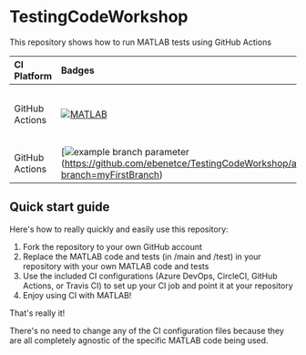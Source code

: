 # TestingCodeWorkshop

This repository shows how to run MATLAB tests using GitHub Actions

| **CI Platform** | **Badges** | **Badge Help** |
|:----------------|:-----------|:---------------|
| GitHub Actions | [![MATLAB](https://github.com/ebenetce/TestingCodeWorkshop/workflows/MATLAB/badge.svg)](https://github.com/ebenetce/TestingCodeWorkshop/actions/workflows/ci.yml/badge.svg) | [GitHub Actions documentation for setting up badges](https://docs.github.com/en/actions/managing-workflow-runs/adding-a-workflow-status-badge) |
| GitHub Actions | [![example branch parameter](https://github.com/ebenetce/TestingCodeWorkshop/workflows/MATLAB/badge.svg)(https://github.com/ebenetce/TestingCodeWorkshop/actions/workflows/ci.yml/badge.svg?branch=myFirstBranch) |


## Quick start guide
Here's how to really quickly and easily use this repository:
1. Fork the repository to your own GitHub account
2. Replace the MATLAB code and tests (in /main and /test) in your repository with your own MATLAB code and tests
3. Use the included CI configurations (Azure DevOps, CircleCI, GitHub Actions, or Travis CI) to set up your CI job and point it at your repository
4. Enjoy using CI with MATLAB!

That's really it!

There's no need to change any of the CI configuration files because they are all completely agnostic of the specific MATLAB code being used.
